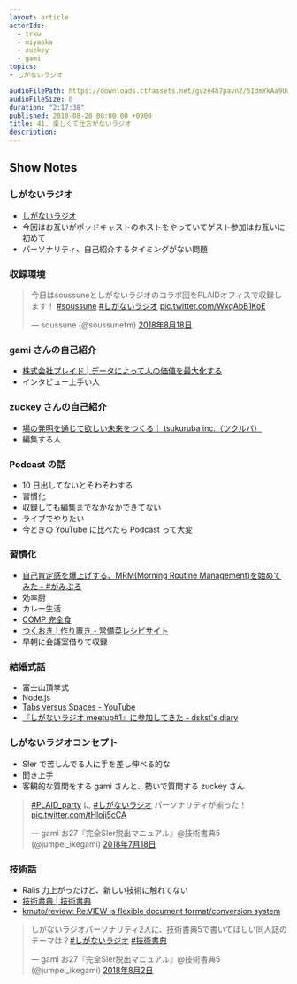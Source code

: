 ```yaml
---
layout: article
actorIds:
  - trkw
  - miyaoka
  - zuckey
  - gami
topics:
- しがないラジオ

audioFilePath: https://downloads.ctfassets.net/gvze4h7pavn2/5IdmYkAa9Uu0GsWwu2e0qW/2edafbb2230db40193418faec3e3bd03/41.mp3
audioFileSize: 0
duration: "2:17:38"
published: 2018-08-20 00:00:00 +0900
title: 41. 楽しくて仕方がないラジオ
description:
---
```


## Show Notes

### しがないラジオ

* [しがないラジオ](https://shiganai.org/)
* 今回はお互いがポッドキャストのホストをやっていてゲスト参加はお互いに初めて
* パーソナリティ、自己紹介するタイミングがない問題

### 収録環境

<blockquote class="twitter-tweet" data-lang="ja"><p lang="ja" dir="ltr">今日はsoussuneとしがないラジオのコラボ回をPLAIDオフィスで収録します！ <a href="https://twitter.com/hashtag/soussune?src=hash&amp;ref_src=twsrc%5Etfw">#soussune</a> <a href="https://twitter.com/hashtag/%E3%81%97%E3%81%8C%E3%81%AA%E3%81%84%E3%83%A9%E3%82%B8%E3%82%AA?src=hash&amp;ref_src=twsrc%5Etfw">#しがないラジオ</a> <a href="https://t.co/WxqAbB1KoE">pic.twitter.com/WxqAbB1KoE</a></p>&mdash; soussune (@soussunefm) <a href="https://twitter.com/soussunefm/status/1030627500865380353?ref_src=twsrc%5Etfw">2018年8月18日</a></blockquote>
<script async src="https://platform.twitter.com/widgets.js" charset="utf-8"></script>

### gami さんの自己紹介

* [株式会社プレイド | データによって人の価値を最大化する](https://plaid.co.jp/)
* インタビュー上手い人

### zuckey さんの自己紹介

* [場の発明を通じて欲しい未来をつくる｜ tsukuruba inc.（ツクルバ）](https://tsukuruba.com/)
* 編集する人

### Podcast の話

* 10 日出してないとそわそわする
* 習慣化
* 収録しても編集までなかなかできてない
* ライブでやりたい
* 今どきの YouTube に比べたら Podcast って大変

### 習慣化

* [自己肯定感を爆上げする、MRM(Morning Routine Management)を始めてみた - #がみぶろ](https://jumpei-ikegami.hatenablog.com/entry/2018/01/04/091643)
* 効率厨
* カレー生活
* [COMP 完全食](http://www.comp.jp/)
* [つくおき | 作り置き・常備菜レシピサイト](https://cookien.com/)
* 早朝に会議室借りて収録

### 結婚式話

* 富士山頂挙式
* Node.js
* [Tabs versus Spaces - YouTube](https://www.youtube.com/watch?v=SsoOG6ZeyUI)
* [『しがないラジオ meetup#1』に参加してきた - dskst's diary](http://dskst9.hatenablog.com/entry/2018/05/26/191848)

### しがないラジオコンセプト

* SIer で苦しんでる人に手を差し伸べる的な
* 聞き上手
* 客観的な質問をする gami さんと、勢いで質問する zuckey さん

<blockquote class="twitter-tweet" data-lang="ja"><p lang="ja" dir="ltr"><a href="https://twitter.com/hashtag/PLAID_party?src=hash&amp;ref_src=twsrc%5Etfw">#PLAID_party</a> に <a href="https://twitter.com/hashtag/%E3%81%97%E3%81%8C%E3%81%AA%E3%81%84%E3%83%A9%E3%82%B8%E3%82%AA?src=hash&amp;ref_src=twsrc%5Etfw">#しがないラジオ</a> パーソナリティが揃った！ <a href="https://t.co/tHloji5cCA">pic.twitter.com/tHloji5cCA</a></p>&mdash; gami お27『完全SIer脱出マニュアル』@技術書典5 (@jumpei_ikegami) <a href="https://twitter.com/jumpei_ikegami/status/1019547705150922753?ref_src=twsrc%5Etfw">2018年7月18日</a></blockquote>
<script async src="https://platform.twitter.com/widgets.js" charset="utf-8"></script>

### 技術話

* Rails 力上がったけど、新しい技術に触れてない
* [技術書典 | 技術書典](https://techbookfest.org/)
* [kmuto/review: Re:VIEW is flexible document format/conversion system](https://github.com/kmuto/review)

<blockquote class="twitter-tweet" data-lang="ja"><p lang="ja" dir="ltr">しがないラジオパーソナリティ2人に、技術書典5で書いてほしい同人誌のテーマは？<a href="https://twitter.com/hashtag/%E3%81%97%E3%81%8C%E3%81%AA%E3%81%84%E3%83%A9%E3%82%B8%E3%82%AA?src=hash&amp;ref_src=twsrc%5Etfw">#しがないラジオ</a> <a href="https://twitter.com/hashtag/%E6%8A%80%E8%A1%93%E6%9B%B8%E5%85%B8?src=hash&amp;ref_src=twsrc%5Etfw">#技術書典</a></p>&mdash; gami お27『完全SIer脱出マニュアル』@技術書典5 (@jumpei_ikegami) <a href="https://twitter.com/jumpei_ikegami/status/1024979904218116096?ref_src=twsrc%5Etfw">2018年8月2日</a></blockquote>
<script async src="https://platform.twitter.com/widgets.js" charset="utf-8"></script>
